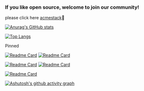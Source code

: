 ### If you like open source, welcome to join our community! 
please click here [acmestack](https://github.com/acmestack)👋


[![Anurag's GitHub stats](https://github-readme-stats.vercel.app/api?username=zouchangfu&show_icons=true&theme=cobalt)](https://github.com/zouchangfu)

[![Top Langs](https://github-readme-stats.vercel.app/api/top-langs/?username=zouchangfu&layout=compact&theme=radical)](https://github.com/zouchangfu)

Pinned

[![Readme Card](https://github-readme-stats.vercel.app/api/pin/?username=zouchangfu&repo=QanLong&show_owner=true&title_color=fff&icon_color=f9f9f9&text_color=9f9f9f&bg_color=151515)](https://github.com/zouchangfu/QanLong)
[![Readme Card](https://github-readme-stats.vercel.app/api/pin/?username=zouchangfu&repo=QanLong-Web&show_owner=true&title_color=fff&icon_color=f9f9f9&text_color=9f9f9f&bg_color=151515)](https://github.com/zouchangfu/QanLong-Web)



[![Readme Card](https://github-readme-stats.vercel.app/api/pin/?username=apache&repo=incubator-shenyu&show_owner=true&title_color=fff&icon_color=f9f9f9&text_color=9f9f9f&bg_color=151515)](https://github.com/apache/incubator-shenyu)
[![Readme Card](https://github-readme-stats.vercel.app/api/pin/?username=alibaba&repo=druid&show_owner=true&title_color=fff&icon_color=f9f9f9&text_color=9f9f9f&bg_color=151515)](https://github.com/alibaba/druid)


[![Readme Card](https://github-readme-stats.vercel.app/api/pin/?username=acmestack&repo=gobatis&show_owner=true&title_color=fff&icon_color=f9f9f9&text_color=9f9f9f&bg_color=151515)](https://github.com/acmestack/gobatis)



[![Ashutosh's github activity graph](https://activity-graph.herokuapp.com/graph?username=zouchangfu&theme=react-dark)](https://github.com/zouchangfu)

<!--
**zouchangfu/zouchangfu** is a ✨ _special_ ✨ repository because its `README.md` (this file) appears on your GitHub profile.

Here are some ideas to get you started:

- 🔭 I’m currently working on ...
- 🌱 I’m currently learning ...
- 👯 I’m looking to collaborate on ...
- 🤔 I’m looking for help with ...
- 💬 Ask me about ...
- 📫 How to reach me: ...
- 😄 Pronouns: ...
- ⚡ Fun fact: ...
-->
